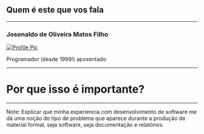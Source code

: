 ## Quem é este que vos fala

___

### Josenaldo de Oliveira Matos Filho

[![Profile Pic](https://avatars.githubusercontent.com/u/359860?s=150&v=4)](https://hithub.com/josenaldo)

Programador (desde 1999!) aposentado

<div>
    <i class="devicon-java-plain fa-2x"></i>
    <i class="devicon-python-plain fa-2x"></i>
    <i class="devicon-php-plain fa-2x"></i>
    <i class="devicon-ruby-plain fa-2x"></i>
    <i class="devicon-html5-plain fa-2x"></i>
    <i class="devicon-css3-plain fa-2x"></i>
    <i class="devicon-javascript-plain fa-2x"></i>
</div>

---

<i class="fas fa-exclamation-triangle fa-2x"></i>

# Por que isso é importante?

___

Note:
Explicar que minha experiencia com desenvolvimento de software me dá
uma noção do tipo de problema que aparece durante a produção de material
formal, seja software, seja documentação e relatórios.
